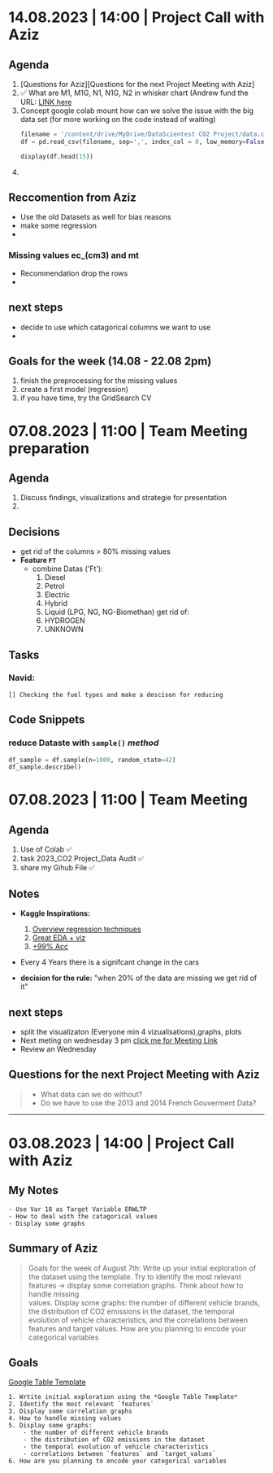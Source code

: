 # 14.08.2023 | 14:00 | Project Call with Aziz
## Agenda
1. [Questions for Aziz][Questions for the next Project Meeting with Aziz]
2. ✅ What are M1, M1G, N1, N1G, N2 in whisker chart (Andrew fund the URL: [LINK here](https://alternative-fuels-observatory.ec.europa.eu/general-information/vehicle-types)
3. Concept google colab mount how can we solve the issue with the big data set (for more working on the code instead of waiting)
    ```python
    filename = '/content/drive/MyDrive/DataScientest CO2 Project/data.csv'
    df = pd.read_csv(filename, sep=',', index_col = 0, low_memory=False)

    display(df.head(15))
    ```
4. 

## Reccomention from Aziz
- Use the old Datasets as well for bias reasons
- make some regression
- 

### Missing values ec_(cm3) and mt
- Recommendation drop the rows
- 

## next steps

- decide to use which catagorical columns we want to use
- 

## Goals for the week (14.08 - 22.08 2pm)
1. finish the preprocessing for the missing values
1. create a first model (regression)
1. if you have time, try the GridSearch CV

# 07.08.2023 | 11:00 | Team Meeting preparation
## Agenda
1. Discuss findings, visualizations and strategie for presentation
2.  

## Decisions
- get rid of the columns > 80% missing values
- **Feature `FT`**
    - combine Datas ('Ft'):
        1. Diesel 
        2. Petrol 
        3. Electric
        4. Hybrid
        5. Liquid (LPG, NG, NG-Biomethan)
    get rid of:
        6. HYDROGEN
        7. UNKNOWN

## Tasks
### Navid:
    [] Checking the fuel types and make a descison for reducing

## Code Snippets
### reduce Dataste with `sample()` ***method***
```python
df_sample = df.sample(n=1000, random_state=42)
df_sample.describe()
```


# 07.08.2023 | 11:00 | Team Meeting
## Agenda
1. Use of  Colab ✅
2. task 2023_CO2 Project_Data Audit ✅
3. share my Gihub File ✅

## Notes
- **Kaggle Inspirations:**
    1. [Overview regression techniques](https://www.kaggle.com/code/lykin22/co2-emission-regression-techniques)
    2. [Great EDA + viz](https://www.kaggle.com/code/drfrank/co2-emission-eda-visualization-machine-learnin#-3.Exploratory-Data-Analysis)
    3. [+99% Acc](https://www.kaggle.com/code/a7madmostafa/eda-modelling-for-co2-emission-99-acc)

- Every 4 Years there is a signifcant change in the cars 
- **decision for the rule:** "when 20% of the data are missing we get rid of it"

## next steps
- split the visualizaton (Everyone min 4 vizualisations),graphs, plots
- Next meting on wednesday 3 pm [click me for Meeting Link](https://calendar.google.com/calendar/event?action=TEMPLATE&tmeid=NW5pbzQ5aGc1YWdtY3Zxb2k1bDFidm1iZ2ogbGFuei5zdEBt&tmsrc=lanz.st%40gmail.com)
- Review an Wednesday

## Questions for the next Project Meeting with Aziz

>- What data can we do without?
>- Do we have to use the 2013 and 2014 French Gouverment Data?


---
# 03.08.2023 | 14:00 | Project Call with Aziz

## My Notes
    - Use Var 18 as Target Variable ERWLTP
    - How to deal with the catagorical values
    - Display some graphs 

## Summary of Aziz

> Goals for the week of August 7th: Write up your initial exploration of the dataset using the template. Try to identify the most relevant features -> display some correlation graphs. Think about how to handle missing     
 values. Display some graphs: the number of different vehicle brands, the distribution of CO2 emissions in the dataset, the temporal evolution of vehicle characteristics, and the correlations between features and target 
 values. How are you planning to encode your categorical variables

## Goals
[Google Table Template](https://docs.google.com/spreadsheets/d/19EffSCbW8gdt67DQ4ZDm2azBAgCSZk_XFSyCPIuHPws/edit?usp=sharing)

    1. Wrtite initial exploration using the *Google Table Template* 
    2. Identify the most relevant `features`
    3. Display some correlation graphs
    4. How to handle missing values
    5. Display some graphs:
        - the number of different vehicle brands
        - the distribution of CO2 emissions in the dataset
        - the temporal evolution of vehicle characteristics
        - correlations between `features` and `target_values`
    6. How are you planning to encode your categorical variables
